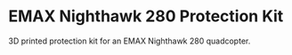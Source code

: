 # EMAX Nighthawk 280 Protection Kit

3D printed protection kit for an EMAX Nighthawk 280 quadcopter.
